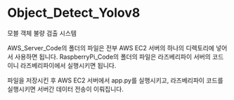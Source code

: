 # Object_Detect_Yolov8
모블 객체 불량 검출 시스템

AWS_Server_Code의 폴더의 파일은 전부 AWS EC2 서버의 하나의 디렉토리에 넣어서 사용하면 됩니다.
RaspberryPi_Code의 폴더의 파일은 라즈베리파이 서버의 코드이니 라즈베리파이에서 실행시키면 됩니다.

파일을 저장시킨 후 AWS EC2 서버에서 app.py를 실행시키고, 라즈베리파이 코드를 실행시키면 서버간 데이터 전송이 이뤄집니다.
